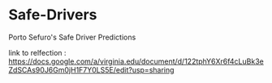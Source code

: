 # Safe-Drivers
Porto Sefuro's Safe Driver Predictions

link to relfection : https://docs.google.com/a/virginia.edu/document/d/122tphY6Xr6f4cLuBk3eZdSCAs90J6Gm0jH1F7Y0LS5E/edit?usp=sharing 
